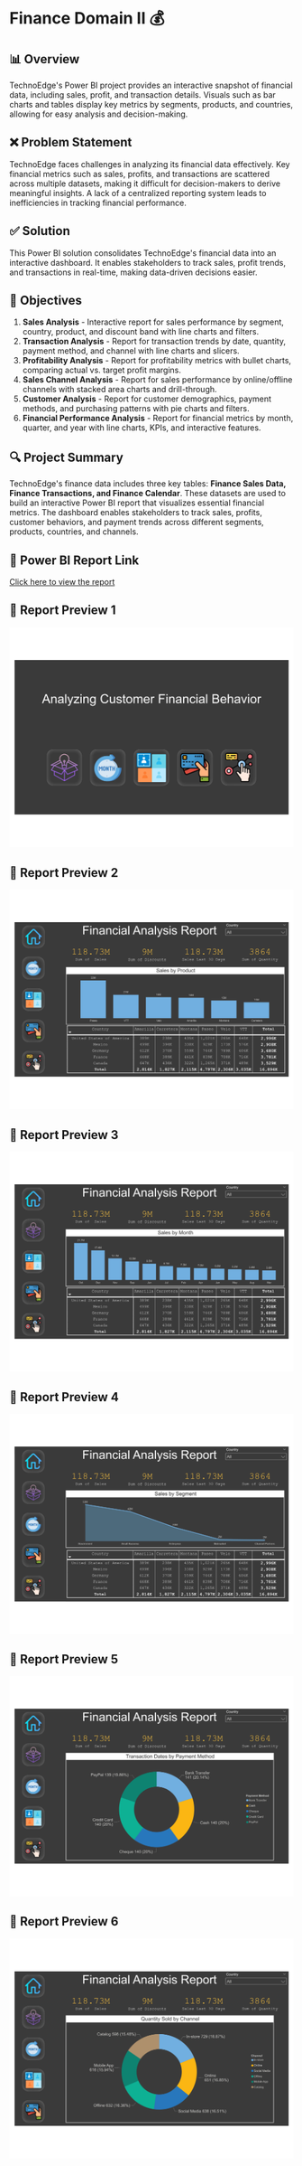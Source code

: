 # Finance Domain II 💰

## 📊 Overview
TechnoEdge's Power BI project provides an interactive snapshot of financial data, including sales, profit, and transaction details. Visuals such as bar charts and tables display key metrics by segments, products, and countries, allowing for easy analysis and decision-making.

## ❌ Problem Statement
TechnoEdge faces challenges in analyzing its financial data effectively. Key financial metrics such as sales, profits, and transactions are scattered across multiple datasets, making it difficult for decision-makers to derive meaningful insights. A lack of a centralized reporting system leads to inefficiencies in tracking financial performance.

## ✅ Solution
This Power BI solution consolidates TechnoEdge's financial data into an interactive dashboard. It enables stakeholders to track sales, profit trends, and transactions in real-time, making data-driven decisions easier. 

## 🎯 Objectives
1. **Sales Analysis** - Interactive report for sales performance by segment, country, product, and discount band with line charts and filters.
2. **Transaction Analysis** - Report for transaction trends by date, quantity, payment method, and channel with line charts and slicers.
3. **Profitability Analysis** - Report for profitability metrics with bullet charts, comparing actual vs. target profit margins.
4. **Sales Channel Analysis** - Report for sales performance by online/offline channels with stacked area charts and drill-through.
5. **Customer Analysis** - Report for customer demographics, payment methods, and purchasing patterns with pie charts and filters.
6. **Financial Performance Analysis** - Report for financial metrics by month, quarter, and year with line charts, KPIs, and interactive features.

## 🔍 Project Summary
TechnoEdge's finance data includes three key tables: **Finance Sales Data, Finance Transactions, and Finance Calendar**. These datasets are used to build an interactive Power BI report that visualizes essential financial metrics. The dashboard enables stakeholders to track sales, profits, customer behaviors, and payment trends across different segments, products, countries, and channels.

## 🔗 Power BI Report Link
[Click here to view the report](https://app.powerbi.com/view?r=eyJrIjoiOGJmMGYzYjktYTY4ZC00Yzg4LWJmOGItN2VjMjQ1YTkwOWQ5IiwidCI6ImM2ZTU0OWIzLTVmNDUtNDAzMi1hYWU5LWQ0MjQ0ZGM1YjJjNCJ9)

## 📸 Report Preview 1
![Dashboard](Images/Home.jpg)

## 📸 Report Preview 2
![Dashboard](Images/Page1.jpg)

## 📸 Report Preview 3
![Dashboard](Images/Page2.jpg)

## 📸 Report Preview 4
![Dashboard](Images/Page3.jpg)

## 📸 Report Preview 5
![Dashboard](Images/Page4.jpg)

## 📸 Report Preview 6
![Dashboard](Images/Page5.jpg)

